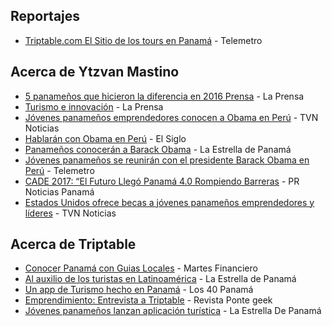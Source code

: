 ## Reportajes
* [Triptable.com El Sitio de los tours en Panamá](http://www.telemetro.com/actualidad/minuto_tecnologico_claro/Triptablecom-sitio-tours-Panama_3_944635541.html) - Telemetro

## Acerca de Ytzvan Mastino
* [5 panameños que hicieron la diferencia en 2016 Prensa](http://www.prensa.com/elcinquito/panamenos-hicieron-diferencia_0_4629287034.html) - La Prensa
* [Turismo e innovación](http://impresa.prensa.com/vivir/Turismo-innovacion_0_4228827224.html) - La Prensa
* [Jóvenes panameños emprendedores conocen a Obama en Perú](https://www.tvn-2.com/nacionales/jovenes-panamenos-emprendedores-conoceran-Obama-Peru_0_4624787510.html) - TVN Noticias
* [Hablarán con Obama en Perú](http://elsiglo.com.pa/panama/hablaran-obama-peru/23971794) - El Siglo
* [Panameños conocerán a Barack Obama](http://laestrella.com.pa/panama/nacional/panamenos-conoceran-barack-obama/23971691) - La Estrella de Panamá
* [Jóvenes panameños se reunirán con el presidente Barack Obama en Perú](http://www.telemetro.com/lasbuenasnoticias/Jovenes-presidente-Barack-Obama-Peru_0_973103270.html) - Telemetro
* [CADE 2017: “El Futuro Llegó Panamá 4.0 Rompiendo Barreras](http://prnoticiaspanama.com/cade-2017-el-futuro-llego-panama-4-0-rompiendo-barreras/) - PR Noticias Panamá
* [Estados Unidos ofrece becas a jóvenes panameños emprendedores y líderes](https://www.tvn-2.com/nacionales/Estados-Unidos-becas-jovenes-emprendedores-lideres-Panama-Noticias_0_4736526346.html) - TVN Noticias


## Acerca de Triptable
* [Conocer Panamá con Guias Locales](http://www.martesfinanciero.com/history/2016/06/14/emprendedores.asp) - Martes Financiero
* [Al auxilio de los turistas en Latinoamérica](http://laestrella.com.pa/vida-de-hoy/tecnologia/auxilio-turistas-latinoamerica/23869840) - La Estrella de Panamá
* [Un app de Turismo hecho en Panamá](http://los40.com.pa/los40/2015/08/04/actualidad/1438720093_394988.html) - Los 40 Panamá
* [Emprendimiento: Entrevista a Triptable](http://pontegeekpty.com/triptable/) - Revista Ponte geek
* [Jóvenes panameños lanzan aplicación turística](http://laestrella.com.pa/vida-de-hoy/tecnologia/jovenes-panamenos-lanzan-aplicacion-turistica/23815013) - La Estrella De Panamá
